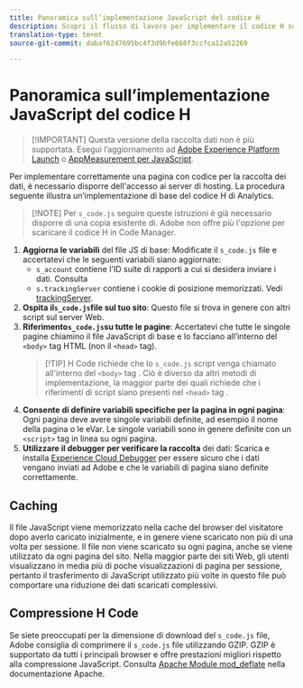 ```yaml
---
title: Panoramica sull’implementazione JavaScript del codice H
description: Scopri il flusso di lavoro per implementare il codice H sul tuo sito.
translation-type: tm+mt
source-git-commit: dabaf6247695bc4f3d9bfe668f3ccfca12a52269

---
```



# Panoramica sull’implementazione JavaScript del codice H

>[!IMPORTANT] Questa versione della raccolta dati non è più supportata. Esegui l’aggiornamento ad [Adobe Experience Platform Launch](../../launch/overview.md) o [AppMeasurement per JavaScript](../overview.md).

Per implementare correttamente una pagina con codice per la raccolta dei dati, è necessario disporre dell&#39;accesso ai server di hosting. La procedura seguente illustra un’implementazione di base del codice H di Analytics.

>[!NOTE] Per `s_code.js` seguire queste istruzioni è già necessario disporre di una copia esistente di. Adobe non offre più l&#39;opzione per scaricare il codice H in Code Manager.

1. **Aggiorna le variabili** del file JS di base: Modificate il `s_code.js` file e accertatevi che le seguenti variabili siano aggiornate:
   * `s_account` contiene l&#39;ID suite di rapporti a cui si desidera inviare i dati. Consulta  
   * `s.trackingServer` contiene i cookie di posizione memorizzati. Vedi [trackingServer](../../vars/config-vars/trackingserver.md).
2. **Ospita il`s_code.js`file sul tuo sito**: Questo file si trova in genere con altri script sul server Web.
3. **Riferimento`s_code.js`su tutte le pagine**: Accertatevi che tutte le singole pagine chiamino il file JavaScript di base e lo facciano all’interno del `<body>` tag HTML (non il `<head>` tag).
   > [!TIP] H Code richiede che lo `s_code.js` script venga chiamato all&#39;interno del `<body>` tag . Ciò è diverso da altri metodi di implementazione, la maggior parte dei quali richiede che i riferimenti di script siano presenti nel `<head>` tag .
4. **Consente di definire variabili specifiche per la pagina in ogni pagina**: Ogni pagina deve avere singole variabili definite, ad esempio il nome della pagina o le eVar. Le singole variabili sono in genere definite con un `<script>` tag in linea su ogni pagina.
5. **Utilizzare il debugger per verificare la raccolta** dei dati: Scarica e installa [Experience Cloud Debugger](../../validate/debugger.md) per essere sicuro che i dati vengano inviati ad Adobe e che le variabili di pagina siano definite correttamente.

## Caching

Il file JavaScript viene memorizzato nella cache del browser del visitatore dopo averlo caricato inizialmente, e in genere viene scaricato non più di una volta per sessione. Il file non viene scaricato su ogni pagina, anche se viene utilizzato da ogni pagina del sito. Nella maggior parte dei siti Web, gli utenti visualizzano in media più di poche visualizzazioni di pagina per sessione, pertanto il trasferimento di JavaScript utilizzato più volte in questo file può comportare una riduzione dei dati scaricati complessivi.

## Compressione H Code

Se siete preoccupati per la dimensione di download del `s_code.js` file, Adobe consiglia di comprimere il `s_code.js` file utilizzando GZIP. GZIP è supportato da tutti i principali browser e offre prestazioni migliori rispetto alla compressione JavaScript. Consulta [Apache Module mod_deflate](http://httpd.apache.org/docs/current/mod/mod_deflate.html) nella documentazione Apache.
